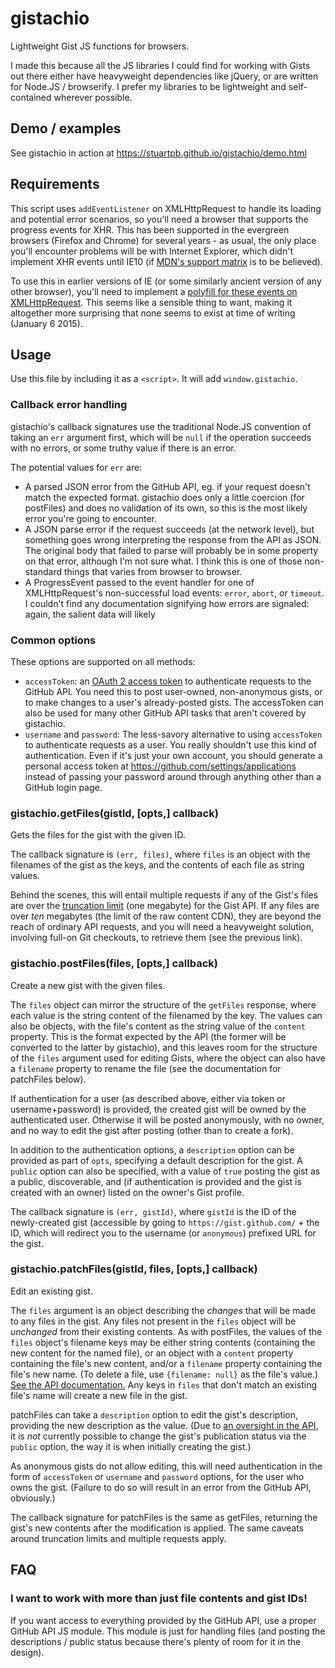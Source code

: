 # gistachio

Lightweight Gist JS functions for browsers.

I made this because all the JS libraries I could find for working with Gists
out there either have heavyweight dependencies like jQuery, or are written for
Node.JS / browserify. I prefer my libraries to be lightweight and
self-contained wherever possible.

## Demo / examples

See gistachio in action at https://stuartpb.github.io/gistachio/demo.html

## Requirements

This script uses `addEventListener` on XMLHttpRequest to handle its loading and
potential error scenarios, so you'll need a browser that supports the progress
events for XHR. This has been supported in the evergreen browsers (Firefox and
Chrome) for several years - as usual, the only place you'll encounter problems
will be with Internet Explorer, which didn't implement XHR events until IE10
(if [MDN's support matrix][MDNXHR] is to be believed).

To use this in earlier versions of IE (or some similarly ancient version of any
other browser), you'll need to implement a
[polyfill for these events on XMLHttpRequest][polyfill]. This seems like a
sensible thing to want, making it altogether more surprising that none seems to
exist at time of writing (January 6 2015).

[MDNXHR]: https://developer.mozilla.org/en-US/docs/Web/API/XMLHttpRequest#compat-desktop
[polyfill]: https://github.com/inexorabletash/polyfill/issues/49

## Usage

Use this file by including it as a `<script>`. It will add `window.gistachio`.

### Callback error handling

gistachio's callback signatures use the traditional Node.JS convention of
taking an `err` argument first, which will be `null` if the operation succeeds
with no errors, or some truthy value if there is an error.

The potential values for `err` are:

- A parsed JSON error from the GitHub API, eg. if your request doesn't match
  the expected format. gistachio does only a little coercion (for postFiles)
  and does no validation of its own, so this is the most likely error you're
  going to encounter.
- A JSON parse error if the request succeeds (at the network level), but
  something goes wrong interpreting the response from the API as JSON. The
  original body that failed to parse will probably be in some property on that
  error, although I'm not sure what. I think this is one of those non-standard
  things that varies from browser to browser.
- A ProgressEvent passed to the event handler for one of XMLHttpRequest's
  non-successful load events: `error`, `abort`, or `timeout`. I couldn't find
  any documentation signifying how errors are signaled: again, the salient data
  will likely

### Common options

These options are supported on all methods:

- `accessToken`: an [OAuth 2 access token][oauth] to authenticate requests to
  the GitHub API. You need this to post user-owned, non-anonymous gists, or to
  make changes to a user's already-posted gists. The accessToken can also be
  used for many other GitHub API tasks that aren't covered by gistachio.
- `username` and `password`: The less-savory alternative to using `accessToken`
  to authenticate requests as a user. You really shouldn't use this kind of
  authentication. Even if it's just your own account, you should generate a
  personal access token at https://github.com/settings/applications instead of
  passing your password around through anything other than a GitHub login page.

[oauth]: https://developer.github.com/v3/oauth/

### gistachio.getFiles(gistId, [opts,] callback)

Gets the files for the gist with the given ID.

The callback signature is `(err, files)`, where `files` is an object with the
filenames of the gist as the keys, and the contents of each file as string
values.

Behind the scenes, this will entail multiple requests if any of the Gist's
files are over the [truncation limit][truncation] (one megabyte) for the Gist
API. If any files are over *ten* megabytes (the limit of the raw content CDN),
they are beyond the reach of ordinary API requests, and you will need a
heavyweight solution, involving full-on Git checkouts, to retrieve them (see
the previous link).

[truncation]: https://developer.github.com/v3/gists/#truncation

### gistachio.postFiles(files, [opts,] callback)

Create a new gist with the given files.

The `files` object can mirror the structure of the `getFiles` response, where
each value is the string content of the filenamed by the key. The values can
also be objects, with the file's content as the string value of the `content`
property. This is the format expected by the API (the former will be converted
to the latter by gistachio), and this leaves room for the structure of the
`files` argument used for editing Gists, where the object can also have a
`filename` property to rename the file (see the documentation for patchFiles
below).

If authentication for a user (as described above, either via token or
username+password) is provided, the created gist will be owned by the
authenticated user. Otherwise it will be posted anonymously, with no owner, and
no way to edit the gist after posting (other than to create a fork).

In addition to the authentication options, a `description` option can be
provided as part of `opts`, specifying a default description for the gist. A
`public` option can also be specified, with a value of `true` posting the gist
as a public, discoverable, and (if authentication is provided and the gist is
created with an owner) listed on the owner's Gist profile.

The callback signature is `(err, gistId)`, where `gistId` is the ID of the
newly-created gist (accessible by going to `https://gist.github.com/` + the ID,
which will redirect you to the username (or `anonymous`) prefixed URL for the
gist.

### gistachio.patchFiles(gistId, files, [opts,] callback)

Edit an existing gist.

The `files` argument is an object describing the *changes* that will be made
to any files in the gist. Any files not present in the `files` object will be
*unchanged* from their existing contents. As with postFiles, the values of the
`files` object's filename keys may be either string contents (containing the
new content for the named file), or an object with a `content` property
containing the file's new content, and/or a `filename` property containing the
file's new name. (To delete a file, use `{filename: null}` as the file's
value.) [See the API documentation.][edit-a-gist] Any keys in `files` that
don't match an existing file's name will create a new file in the gist.

[edit-a-gist]: https://developer.github.com/v3/gists/#edit-a-gist

patchFiles can take a `description` option to edit the gist's description,
providing the new description as the value. (Due to
[an oversight in the API][isaacs/github#329], it is *not* currently possible
to change the gist's publication status via the `public` option, the way it is
when initially creating the gist.)

[isaacs/github#329]: https://github.com/isaacs/github/issues/329

As anonymous gists do not allow editing, this will need authentication in the
form of `accessToken` or `username` and `password` options, for the user who
owns the gist. (Failure to do so will result in an error from the GitHub API,
obviously.)

The callback signature for patchFiles is the same as getFiles, returning the
gist's new contents after the modification is applied. The same caveats around
truncation limits and multiple requests apply.

## FAQ

### I want to work with more than just file contents and gist IDs!

If you want access to everything provided by the GitHub API, use a proper
GitHub API JS module. This module is just for handling files (and posting the
descriptions / public status because there's plenty of room for it in the
design).
